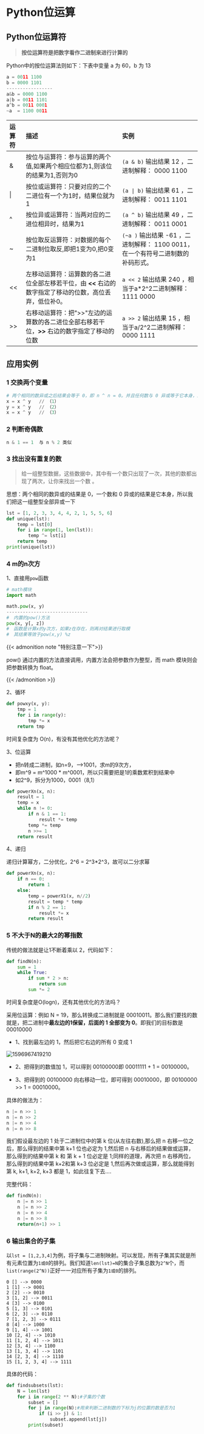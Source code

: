 # Python位运算


<!--more-->

## Python位运算符

> **按位运算符是把数字看作二进制来进行计算的**

Python中的按位运算法则如下：下表中变量 a 为 60，b 为 13

```python
a = 0011 1100
b = 0000 1101
-----------------
a&b = 0000 1100
a|b = 0011 1101
a^b = 0011 0001
~a  = 1100 0011
```

| 运算符 | 描述                                                         | 实例                                                         |
| :----- | :----------------------------------------------------------- | :----------------------------------------------------------- |
| &      | 按位与运算符：参与运算的两个值,如果两个相应位都为1,则该位的结果为1,否则为0 | `(a & b)` 输出结果 12 ，二进制解释： 0000 1100               |
| \|     | 按位或运算符：只要对应的二个二进位有一个为1时，结果位就为1   | `(a \| b)` 输出结果 61 ，二进制解释： 0011 1101              |
| ^      | 按位异或运算符：当两对应的二进位相异时，结果为1              | `(a ^ b)` 输出结果 49 ，二进制解释： 0011 0001               |
| ~      | 按位取反运算符：对数据的每个二进制位取反,即把1变为0,把0变为1 | `(~a )` 输出结果 -61 ，二进制解释： 1100 0011，在一个有符号二进制数的补码形式。 |
| <<     | 左移动运算符：运算数的各二进位全部左移若干位，由 **<<** 右边的数字指定了移动的位数，高位丢弃，低位补0。 | `a << 2` 输出结果 240 ，相当于a*2^2二进制解释： 1111 0000    |
| >>     | 右移动运算符：把">>"左边的运算数的各二进位全部右移若干位，**>>** 右边的数字指定了移动的位数 | `a >> 2` 输出结果 15 ，相当于a/2^2二进制解释： 0000 1111     |

## 应用实例

### 1 交换两个变量

```python
# 两个相同的数异或之后结果会等于 0，即 n ^ n = 0。并且任何数与 0 异或等于它本身，即 n ^ 0 = n。
x = x ^ y   // （1）
y = x ^ y   // （2）
x = x ^ y   // （3）
```

### 2 判断奇偶数

```python
n & 1 == 1  与 n % 2 类似
```

### 3 找出没有重复的数

> 给一组整型数据，这些数据中，其中有一个数只出现了一次，其他的数都出现了两次，让你来找出一个数 。

思想：两个相同的数异或的结果是 0，一个数和 0 异或的结果是它本身，所以我们把这一组整型全部异或一下

```python 
lst = [1, 2, 3, 3, 4, 4, 2, 1, 5, 5, 6]
def unique(lst):
    temp = lst[0]
    for i in range(1, len(lst)):
        temp ^= lst[i]
    return temp
print(unique(lst))
```

### 4 m的n次方

1、直接用`pow`函数

```python
# math模块
import math

math.pow(x, y)
------------------------------
#　内置的pow()方法
pow(x, y[, z])
#　函数是计算x的y次方，如果z在存在，则再对结果进行取模
#　其结果等效于pow(x,y) %z
```

{{< admonition note "特别注意一下">}}

pow() 通过内置的方法直接调用，内置方法会把参数作为整型，而 math 模块则会把参数转换为 float。

{{< /admonition >}}

2、循环

```python 
def powxy(x, y):
    tmp = 1
    for i in range(y):
        tmp *= x
    return tmp
```

时间复杂度为 O(n)，有没有其他优化的方法呢？

3、位运算

- 把n转成二进制，如n=9，——>1001，求m的9次方，
- 即m^9 = m^1000 * m^0001，所以只需要把是1的乘数累积到结果中
- 如2^9，拆分为1000，0001（8,1）

```python
def powerXn(x, n):
    result = 1
    temp = x
    while n != 0:
        if n & 1 == 1:
            result *= temp
        temp *= temp
        n >>= 1
    return result
```

4、递归

递归计算幂方，二分优化，2^6 = 2\^3*2^3，故可以二分求幂

```python
def powerXn(x, n):
    if n == 0:
        return 1
    else:
        temp = powerX1(x, n//2)
        result = temp * temp
        if n % 2 == 1:
            result *= x
        return result
```

### 5 不大于N的最大2的幂指数

传统的做法就是让1不断着乘以 2，代码如下：

```python 
def findN(n):
    sum = 1
    while True:
        if sum * 2 > n:
            return sum
        sum *= 2
```

时间复杂度是O(logn)，还有其他优化的方法吗？

采用位运算：例如 N = 19，那么转换成二进制就是 00010011。那么我们要找的数就是，把二进制中**最左边的1保留，后面的 1 全部变为 0**。即我们的目标数是 00010000

- 1、找到最左边的 1，然后把它右边的所有 0 变成 1

![1596967419210](index.zh-cn.assets/1596967419210.png)

- 2、把得到的数值加 1，可以得到 00100000即 00011111 + 1 = 00100000。

- 3、把得到的 00100000 向右移动一位，即可得到 00010000，即 00100000 >> 1 = 00010000。

具体的做法为：

```python
n |= n >> 1
n |= n >> 2
n |= n >> 4
n |= n >> 8
```

我们假设最左边的 1 处于二进制位中的第 k 位(从左往右数),那么把 n 右移一位之后，那么得到的结果中第 k+1 位也必定为 1,然后把 n 与右移后的结果做或运算，那么得到的结果中第 k 和 第 k + 1 位必定是 1;同样的道理，再次把 n 右移两位，那么得到的结果中第 k+2和第 k+3 位必定是 1,然后再次做或运算，那么就能得到第 k, k+1, k+2, k+3 都是 1，如此往复下去….

完整代码：

```python
def findN(n):
    n |= n >> 1
    n |= n >> 2
    n |= n >> 4
    n |= n >> 8
	return(n+1) >> 1
```

### 6 输出集合的子集

以`lst = [1,2,3,4]`为例，将子集与二进制映射。可以发现，所有子集其实就是所有元素位置为`1或0`的排列。我们知道`len(lst)=N`的集合子集总数为`2^N`个，而`list(range(2^N))`正好一一对应所有子集为`1或0`的排列。

```
0 [] --> 0000
1 [1] --> 0001
2 [2] --> 0010
3 [1, 2] --> 0011
4 [3] --> 0100
5 [1, 3] --> 0101
6 [2, 3] --> 0110
7 [1, 2, 3] --> 0111
8 [4] --> 1000
9 [1, 4] --> 1001
10 [2, 4] --> 1010
11 [1, 2, 4] --> 1011
12 [3, 4] --> 1100
13 [1, 3, 4] --> 1101
14 [2, 3, 4] --> 1110
15 [1, 2, 3, 4] --> 1111
```

具体的代码：

```python
def findsubsets(lst):
    N = len(lst)
    for i in range(2 ** N):#子集的个数
        subset = []
        for j in range(N):#用来判断二进制数的下标为j的位置的数是否为1
            if (i >> j) & 1:
                subset.append(lst[j])
        print(subset)
```


